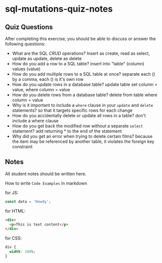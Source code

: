 # sql-mutations-quiz-notes

## Quiz Questions

After completing this exercise, you should be able to discuss or answer the following questions:

- What are the SQL _CRUD_ operations?
  Insert as create, read as select, update as update, delete as delete
- How do you add a row to a SQL table?
  insert into "table" (column) values (value)
- How do you add multiple rows to a SQL table at once?
  separate each () by a comma, each () is it's own row
- How do you update rows in a database table?
  update table set column = value, where column = value
- How do you delete rows from a database table?
  delete from table where column = value
- Why is it important to include a `where` clause in your `update` and `delete` statements?
  so that it targets specific rows for each change
- How do you accidentally delete or update all rows in a table?
  don't include a where clause
- How do you get back the modified row without a separate `select` statement?
  add returning \* to the end of the statement
- Why did you get an error when trying to delete certain films?
  because the item may be referenced by another table, it violates the foreign key constraint

## Notes

All student notes should be written here.

How to write `Code Examples` in markdown

for JS:

```javascript
const data = 'Howdy';
```

for HTML:

```html
<div>
  <p>This is text content</p>
</div>
```

for CSS:

```css
div {
  width: 100%;
}
```
